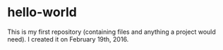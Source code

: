 # hello-world
This is my first repository (containing files and anything a project would need). I created it on February 19th, 2016.

